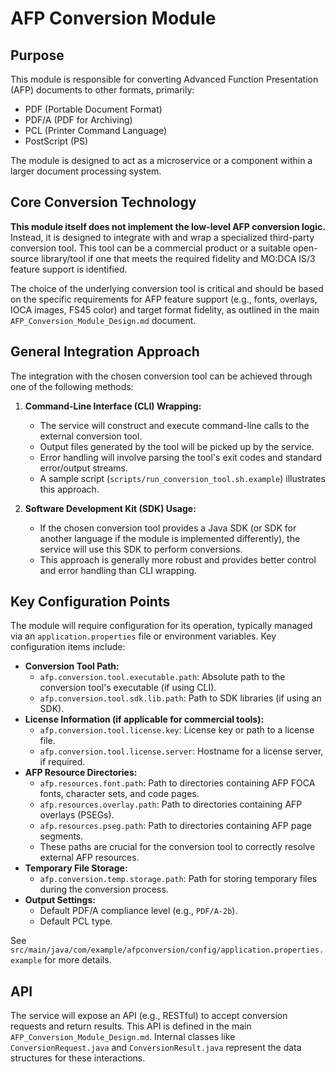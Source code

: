 # AFP Conversion Module

## Purpose

This module is responsible for converting Advanced Function Presentation (AFP) documents to other formats, primarily:

*   PDF (Portable Document Format)
*   PDF/A (PDF for Archiving)
*   PCL (Printer Command Language)
*   PostScript (PS)

The module is designed to act as a microservice or a component within a larger document processing system.

## Core Conversion Technology

**This module itself does not implement the low-level AFP conversion logic.** Instead, it is designed to integrate with and wrap a specialized third-party conversion tool. This tool can be a commercial product or a suitable open-source library/tool if one that meets the required fidelity and MO:DCA IS/3 feature support is identified.

The choice of the underlying conversion tool is critical and should be based on the specific requirements for AFP feature support (e.g., fonts, overlays, IOCA images, FS45 color) and target format fidelity, as outlined in the main `AFP_Conversion_Module_Design.md` document.

## General Integration Approach

The integration with the chosen conversion tool can be achieved through one of the following methods:

1.  **Command-Line Interface (CLI) Wrapping:**
    *   The service will construct and execute command-line calls to the external conversion tool.
    *   Output files generated by the tool will be picked up by the service.
    *   Error handling will involve parsing the tool's exit codes and standard error/output streams.
    *   A sample script (`scripts/run_conversion_tool.sh.example`) illustrates this approach.

2.  **Software Development Kit (SDK) Usage:**
    *   If the chosen conversion tool provides a Java SDK (or SDK for another language if the module is implemented differently), the service will use this SDK to perform conversions.
    *   This approach is generally more robust and provides better control and error handling than CLI wrapping.

## Key Configuration Points

The module will require configuration for its operation, typically managed via an `application.properties` file or environment variables. Key configuration items include:

*   **Conversion Tool Path:**
    *   `afp.conversion.tool.executable.path`: Absolute path to the conversion tool's executable (if using CLI).
    *   `afp.conversion.tool.sdk.lib.path`: Path to SDK libraries (if using an SDK).
*   **License Information (if applicable for commercial tools):**
    *   `afp.conversion.tool.license.key`: License key or path to a license file.
    *   `afp.conversion.tool.license.server`: Hostname for a license server, if required.
*   **AFP Resource Directories:**
    *   `afp.resources.font.path`: Path to directories containing AFP FOCA fonts, character sets, and code pages.
    *   `afp.resources.overlay.path`: Path to directories containing AFP overlays (PSEGs).
    *   `afp.resources.pseg.path`: Path to directories containing AFP page segments.
    *   These paths are crucial for the conversion tool to correctly resolve external AFP resources.
*   **Temporary File Storage:**
    *   `afp.conversion.temp.storage.path`: Path for storing temporary files during the conversion process.
*   **Output Settings:**
    *   Default PDF/A compliance level (e.g., `PDF/A-2b`).
    *   Default PCL type.

See `src/main/java/com/example/afpconversion/config/application.properties.example` for more details.

## API

The service will expose an API (e.g., RESTful) to accept conversion requests and return results. This API is defined in the main `AFP_Conversion_Module_Design.md`. Internal classes like `ConversionRequest.java` and `ConversionResult.java` represent the data structures for these interactions.
